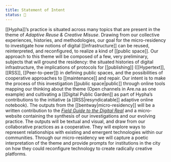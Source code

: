 ```yaml
---
title: Statement of Intent
status: 🌴
---
```


[[Hypha]]’s practice is situated across many topics that are present in the theme of _Adaptive Reuse & Creative Misuse_. Drawing from our collective experiences, histories, and methodologies, our goal for the micro-residency to investigate how notions of digital [[infrastructure]] can be reused, reinterpreted, and reconfigured, to realize a kind of [[public space]]. Our approach to this theme will be composed of a few, very preliminary, subjects that will ground the residency: the situated histories of digital infrastructure, the implications of protocols for [[publishing]] ([[Hypertext]], [[RSS]], [[Peer-to-peer]]) in defining public spaces, and the possibilities of cooperative approaches to [[maintenance]] and repair. Our intent is to make the process of this investigation [[public space|public]] through online tools mapping our thinking about the theme (Open channels in Are.na as one example) and cultivating a [[Digital Public Garden]] as part of Hypha’s contributions to the initiative (a [[RSS|resyndicatable]] adaptive online notebook). The outputs from the [[bentway|micro-residency]] will be a written contribution to the [_Field Guide to the Digital Real_](https://www.are.na/from-later/field-guide-to-the-digital-real) and a micro-website containing the synthesis of our investigations and our evolving practice. The outputs will be textual and visual, and draw from our collaborative practices as a cooperative. They will explore ways to represent relationships with existing and emergent technologies within our communities. Through our micro-residency we will capture a poetic interpretation of the theme and provide prompts for institutions in the city on how they could reconfigure technology to create radically creative platforms.
